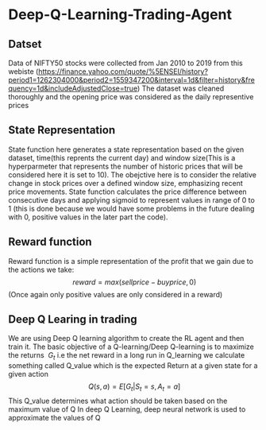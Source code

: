 # Deep-Q-Learning-Trading-Agent
## Datset
Data of NIFTY50 stocks were collected from Jan 2010 to 2019 from this webiste (https://finance.yahoo.com/quote/%5ENSEI/history?period1=1262304000&period2=1559347200&interval=1d&filter=history&frequency=1d&includeAdjustedClose=true) The dataset was cleaned thoroughly and the opening price was considered as the daily representive prices 
## State Representation 
State function here generates a state representation based on the given dataset, time(this reprents the current day) and window size(This is a hyperparmeter that represents the number of historic prices that will be considered here it is set to 10). The obejctive here is to consider the relative change in stock prices over a defined window size, emphasizing recent price movements. State function calculates the price difference between consecutive days and applying sigmoid to represent values in range of 0 to 1 (this is done because we would have some problems in the future dealing with 0, positive values in the later part the code).
## Reward function
Reward function is a simple representation of the profit that we gain due to the actions we take:
$$\ reward=max(sellprice-buyprice,0)$$
(Once again only positive values are only considered in a reward)
## Deep Q Learing in trading
We are using Deep Q learning algorithm to create the RL agent and then train it. The basic objective of a Q-learning/Deep Q-learning  is to maximize the returns $\ G_t$ i.e the net reward in a long run in Q_learning we calculate something called Q_value which is the expected Return at a given state for a given action 
$$\ Q(s,a) = E[G_t|S_t=s,A_t=a] $$ 
This Q_value determines what action should be taken based on the maximum value of Q 
In deep Q Learning, deep neural network is used to approximate the values of Q
